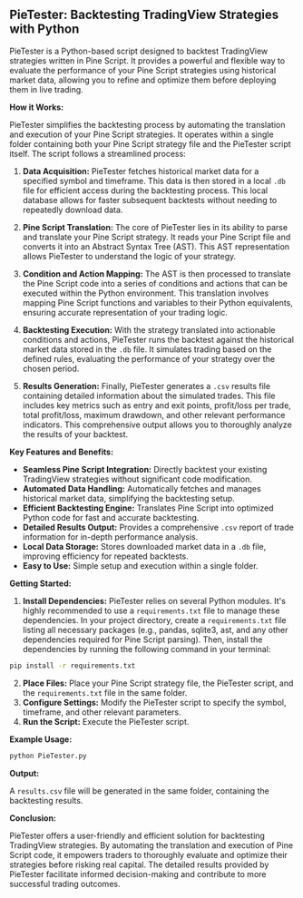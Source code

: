 ## PieTester: Backtesting TradingView Strategies with Python

PieTester is a Python-based script designed to backtest TradingView strategies written in Pine Script.  It provides a powerful and flexible way to evaluate the performance of your Pine Script strategies using historical market data, allowing you to refine and optimize them before deploying them in live trading.

**How it Works:**

PieTester simplifies the backtesting process by automating the translation and execution of your Pine Script strategies.  It operates within a single folder containing both your Pine Script strategy file and the PieTester script itself.  The script follows a streamlined process:

1. **Data Acquisition:**  PieTester fetches historical market data for a specified symbol and timeframe. This data is then stored in a local `.db` file for efficient access during the backtesting process. This local database allows for faster subsequent backtests without needing to repeatedly download data.

2. **Pine Script Translation:** The core of PieTester lies in its ability to parse and translate your Pine Script strategy.  It reads your Pine Script file and converts it into an Abstract Syntax Tree (AST).  This AST representation allows PieTester to understand the logic of your strategy.

3. **Condition and Action Mapping:**  The AST is then processed to translate the Pine Script code into a series of conditions and actions that can be executed within the Python environment. This translation involves mapping Pine Script functions and variables to their Python equivalents, ensuring accurate representation of your trading logic.

4. **Backtesting Execution:**  With the strategy translated into actionable conditions and actions, PieTester runs the backtest against the historical market data stored in the `.db` file.  It simulates trading based on the defined rules, evaluating the performance of your strategy over the chosen period.

5. **Results Generation:**  Finally, PieTester generates a `.csv` results file containing detailed information about the simulated trades. This file includes key metrics such as entry and exit points, profit/loss per trade, total profit/loss, maximum drawdown, and other relevant performance indicators.  This comprehensive output allows you to thoroughly analyze the results of your backtest.

**Key Features and Benefits:**

* **Seamless Pine Script Integration:**  Directly backtest your existing TradingView strategies without significant code modification.
* **Automated Data Handling:**  Automatically fetches and manages historical market data, simplifying the backtesting setup.
* **Efficient Backtesting Engine:**  Translates Pine Script into optimized Python code for fast and accurate backtesting.
* **Detailed Results Output:**  Provides a comprehensive `.csv` report of trade information for in-depth performance analysis.
* **Local Data Storage:** Stores downloaded market data in a `.db` file, improving efficiency for repeated backtests.
* **Easy to Use:**  Simple setup and execution within a single folder.

**Getting Started:**

1. **Install Dependencies:** PieTester relies on several Python modules.  It's highly recommended to use a `requirements.txt` file to manage these dependencies.  In your project directory, create a `requirements.txt` file listing all necessary packages (e.g., pandas, sqlite3, ast, and any other dependencies required for Pine Script parsing). Then, install the dependencies by running the following command in your terminal:

```bash
pip install -r requirements.txt
```

2. **Place Files:** Place your Pine Script strategy file, the PieTester script, and the `requirements.txt` file in the same folder.
3. **Configure Settings:**  Modify the PieTester script to specify the symbol, timeframe, and other relevant parameters.
4. **Run the Script:** Execute the PieTester script.

**Example Usage:**

```bash
python PieTester.py
```

**Output:**

A `results.csv` file will be generated in the same folder, containing the backtesting results.

**Conclusion:**

PieTester offers a user-friendly and efficient solution for backtesting TradingView strategies.  By automating the translation and execution of Pine Script code, it empowers traders to thoroughly evaluate and optimize their strategies before risking real capital.  The detailed results provided by PieTester facilitate informed decision-making and contribute to more successful trading outcomes.

